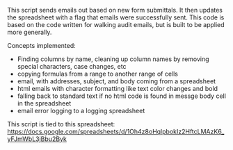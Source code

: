 This script sends emails out based on new form submittals.  It then updates the spreadsheet with a flag that emails were successfully sent. This code is based on the code written for walking audit emails, but is built to be applied more generally.

Concepts implemented:
- Finding columns by name, cleaning up column names by removing special characters, case changes, etc
- copying formulas from a range to another range of cells
- email, with addresses, subject, and body coming from a spreadsheet
- html emails with character formatting like text color changes and bold
- falling back to standard text if no html code is found in messge body cell in the spreadsheet
- email error logging to a logging spreadsheet

This script is tied to this spreadsheet: https://docs.google.com/spreadsheets/d/1Oh4z8oHqlpbokIz2HftcLMAzK6_yFJmWbL3jBbu2Byk
